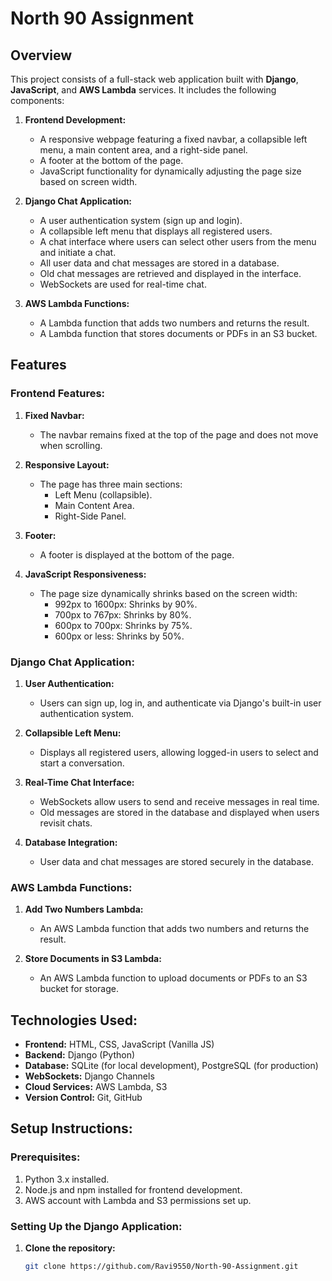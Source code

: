 # North 90 Assignment

## Overview

This project consists of a full-stack web application built with **Django**, **JavaScript**, and **AWS Lambda** services. It includes the following components:

1. **Frontend Development:**
   - A responsive webpage featuring a fixed navbar, a collapsible left menu, a main content area, and a right-side panel.
   - A footer at the bottom of the page.
   - JavaScript functionality for dynamically adjusting the page size based on screen width.
   
2. **Django Chat Application:**
   - A user authentication system (sign up and login).
   - A collapsible left menu that displays all registered users.
   - A chat interface where users can select other users from the menu and initiate a chat.
   - All user data and chat messages are stored in a database.
   - Old chat messages are retrieved and displayed in the interface.
   - WebSockets are used for real-time chat.

3. **AWS Lambda Functions:**
   - A Lambda function that adds two numbers and returns the result.
   - A Lambda function that stores documents or PDFs in an S3 bucket.

## Features

### Frontend Features:
1. **Fixed Navbar:**
   - The navbar remains fixed at the top of the page and does not move when scrolling.
   
2. **Responsive Layout:**
   - The page has three main sections:
     - Left Menu (collapsible).
     - Main Content Area.
     - Right-Side Panel.

3. **Footer:**
   - A footer is displayed at the bottom of the page.

4. **JavaScript Responsiveness:**
   - The page size dynamically shrinks based on the screen width:
     - 992px to 1600px: Shrinks by 90%.
     - 700px to 767px: Shrinks by 80%.
     - 600px to 700px: Shrinks by 75%.
     - 600px or less: Shrinks by 50%.

### Django Chat Application:
1. **User Authentication:**
   - Users can sign up, log in, and authenticate via Django's built-in user authentication system.
   
2. **Collapsible Left Menu:**
   - Displays all registered users, allowing logged-in users to select and start a conversation.

3. **Real-Time Chat Interface:**
   - WebSockets allow users to send and receive messages in real time.
   - Old messages are stored in the database and displayed when users revisit chats.

4. **Database Integration:**
   - User data and chat messages are stored securely in the database.

### AWS Lambda Functions:
1. **Add Two Numbers Lambda:**
   - An AWS Lambda function that adds two numbers and returns the result.

2. **Store Documents in S3 Lambda:**
   - An AWS Lambda function to upload documents or PDFs to an S3 bucket for storage.

## Technologies Used:
- **Frontend:** HTML, CSS, JavaScript (Vanilla JS)
- **Backend:** Django (Python)
- **Database:** SQLite (for local development), PostgreSQL (for production)
- **WebSockets:** Django Channels
- **Cloud Services:** AWS Lambda, S3
- **Version Control:** Git, GitHub

## Setup Instructions:

### Prerequisites:
1. Python 3.x installed.
2. Node.js and npm installed for frontend development.
3. AWS account with Lambda and S3 permissions set up.

### Setting Up the Django Application:
1. **Clone the repository:**
   ```bash
   git clone https://github.com/Ravi9550/North-90-Assignment.git
   
